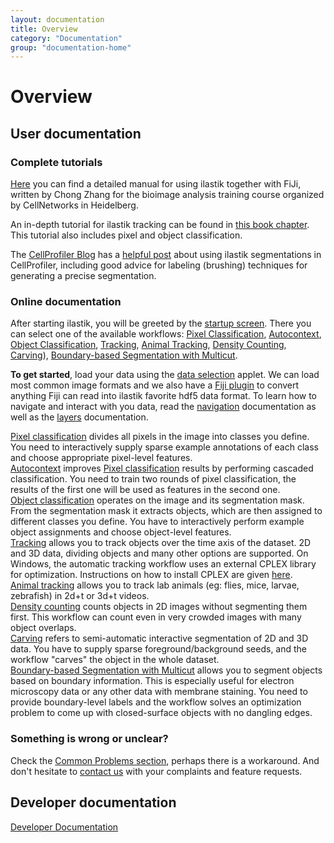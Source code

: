```yaml
---
layout: documentation
title: Overview
category: "Documentation"
group: "documentation-home"
---
```


# Overview

## User documentation

### Complete tutorials
[Here]({{site.baseurl}}/documentation/ilastik_manual.pdf) you can find a detailed manual 
for using ilastik together with FiJi, written by Chong Zhang for the bioimage analysis
training course organized by CellNetworks in Heidelberg. 

An in-depth tutorial for ilastik tracking can be found in [this book chapter](https://hciweb.iwr.uni-heidelberg.de/node/6055).
This tutorial also includes pixel and object classification.

The [CellProfiler Blog](https://blog.cellprofiler.org/) has a [helpful post](https://blog.cellprofiler.org/2017/01/19/cellprofiler-ilastik-superpowered-segmentation/)
about using ilastik segmentations in CellProfiler, including good advice for labeling (brushing) techniques for generating a precise segmentation.

### Online documentation
After starting ilastik, you will be greeted by the
[startup screen]({{site.baseurl}}/documentation/basics/startup.html).
There you can select one of the available workflows:
[Pixel Classification]({{site.baseurl}}/documentation/pixelclassification/pixelclassification.html),
[Autocontext]({{site.baseurl}}/documentation/autocontext/autocontext),
[Object Classification]({{site.baseurl}}/documentation/objects/objects.html),
[Tracking]({{site.baseurl}}/documentation/tracking/tracking.html),
[Animal Tracking]({{site.baseurl}}/documentation/animalTracking/animalTracking.html),
[Density Counting]({{site.baseurl}}/documentation/counting/counting.html),
[Carving]({{site.baseurl}}/documentation/carving/carving.html)),
[Boundary-based Segmentation with Multicut]({{site.baseurl}}/documentation/multicut/multicut).

**To get started**, load your data using the
[data selection]({{site.baseurl}}/documentation/basics/dataselection.html)
applet. We can load most common image formats and we also have a [Fiji plugin]({{site.baseurl}}/basics/fiji_export/plugin) to convert anything Fiji can read into ilastik favorite hdf5 data format.
To learn how to navigate and interact with you data, read the
[navigation]({{site.baseurl}}/documentation/basics/navigation.html)
documentation as well as the
[layers]({{site.baseurl}}/documentation/basics/layers.html)
documentation.

[Pixel classification]({{site.baseurl}}/documentation/pixelclassification/pixelclassification.html) divides all pixels in the image into classes you define. You need to interactively supply sparse example annotations of each class and choose appropriate pixel-level features.  
[Autocontext]({{site.baseurl}}/documentation/autocontext/autocontext) improves [Pixel classification]({{site.baseurl}}/documentation/pixelclassification/pixelclassification.html) results by performing cascaded classification. You need to train two rounds of pixel classification, the results of the first one will be used as features in the second one.  
[Object classification]({{site.baseurl}}/documentation/objects/objects.html) operates on the image and its segmentation mask. From the segmentation mask it extracts objects, which are then assigned to different classes you define. You have to interactively perform example object assignments and choose object-level features.  
[Tracking]({{site.baseurl}}/documentation/tracking/tracking.html) allows you to track objects over the time axis of the dataset. 2D and 3D data, dividing objects and many other options are supported. On Windows, the automatic tracking workflow uses an external CPLEX library for optimization. Instructions on how to install CPLEX are given [here]({{site.baseurl}}/documentation/basics/installation.html).   
[Animal tracking]({{site.baseurl}}/documentation/animalTracking/animalTracking.html) allows you to track lab animals (eg: flies, mice, larvae, zebrafish) in 2d+t or 3d+t videos.   
[Density counting]({{site.baseurl}}/documentation/counting/counting.html) counts objects in 2D images without segmenting them first. This workflow can count even in very crowded images with many object overlaps.  
[Carving]({{site.baseurl}}/documentation/carving/carving.html) refers to semi-automatic interactive segmentation of 2D and 3D data. You have to supply sparse foreground/background seeds, and the workflow "carves" the object in the whole dataset.  
[Boundary-based Segmentation with Multicut]({{site.baseurl}}/documentation/multicut/multicut) allows you to segment objects based on boundary information. This is especially useful for electron microscopy data or any other data with membrane staining. You need to provide boundary-level labels and the workflow solves an optimization problem to come up with closed-surface objects with no dangling edges.  

### Something is wrong or unclear?
Check the [Common Problems section]({{site.baseurl}}/basics/common_problems), perhaps there is a workaround. And don't hesitate to [contact us]({{site.baseurl}}/community.html) with your complaints and feature requests.  



## Developer documentation
[Developer Documentation]({{site.baseurl}}/development.html)
